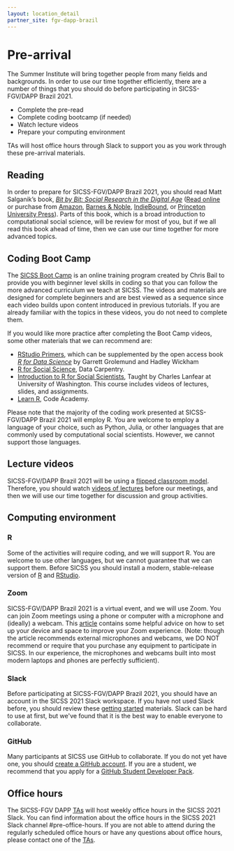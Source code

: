 ```yaml
---
layout: location_detail
partner_site: fgv-dapp-brazil
---
```


# Pre-arrival

The Summer Institute will bring together people from many fields and backgrounds. In order to use our time together efficiently, there are a number of things that you should do before participating in SICSS-FGV/DAPP Brazil 2021.

- Complete the pre-read
- Complete coding bootcamp (if needed)
- Watch lecture videos
- Prepare your computing environment

TAs will host office hours through Slack to support you as you work through these pre-arrival materials.

## Reading

In order to prepare for SICSS-FGV/DAPP Brazil 2021, you should read Matt Salganik’s book, *[Bit by Bit: Social Research in the Digital Age](http://www.bitbybitbook.com)* ([Read online](https://www.bitbybitbook.com/en/1st-ed/preface/) or purchase from [Amazon](https://www.amazon.com/Bit-Social-Research-Digital-Age/dp/0691158649), [Barnes & Noble](https://www.barnesandnoble.com/w/bit-by-bit-matthew-salganik/1125483924), [IndieBound](https://www.indiebound.org/book/9780691158648), or [Princeton University Press](https://press.princeton.edu/books/paperback/9780691196107/bit-by-bit)). Parts of this book, which is a broad introduction to computational social science, will be review for most of you, but if we all read this book ahead of time, then we can use our time together for more advanced topics.

## Coding Boot Camp

The [SICSS Boot Camp](https://sicss.io/boot_camp) is an online training program created by Chris Bail to provide you with beginner level skills in coding so that you can follow the more advanced curriculum we teach at SICSS. The videos and materials are designed for complete beginners and are best viewed as a sequence since each video builds upon content introduced in previous tutorials. If you are already familiar with the topics in these videos, you do not need to complete them.

If you would like more practice after completing the Boot Camp videos, some other materials that we can recommend are:
- [RStudio Primers](https://rstudio.cloud/learn/primers), which can be supplemented by the open access book _[R for Data Science](https://r4ds.had.co.nz/)_ by Garrett Grolemund and Hadley Wickham
- [R for Social Science](https://datacarpentry.org/r-socialsci/), Data Carpentry.  
- [Introduction to R for Social Scientists](https://clanfear.github.io/CSSS508/), Taught by Charles Lanfear at University of Washington. This course includes videos of lectures, slides, and assignments.
- [Learn R](https://www.codecademy.com/learn/learn-r), Code Academy.

Please note that the majority of the coding work presented at SICSS-FGV/DAPP Brazil 2021 will employ R. You are welcome to employ a language of your choice, such as Python, Julia, or other languages that are commonly used by computational social scientists.  However, we cannot support those languages.

## Lecture videos

SICSS-FGV/DAPP Brazil 2021 will be using a [flipped classroom model](https://en.wikipedia.org/wiki/Flipped_classroom).  Therefore, you should watch [videos of lectures](https://sicss.io/curriculum) before our meetings, and then we will use our time together for discussion and group activities.

## Computing environment

### R

Some of the activities will require coding, and we will support R. You are welcome to use other languages, but we cannot guarantee that we can support them. Before SICSS you should install a modern, stable-release version of [R](https://www.r-project.org/) and [RStudio](https://rstudio.com/products/rstudio/download/).

### Zoom

SICSS-FGV/DAPP Brazil 2021 is a virtual event, and we will use Zoom. You can join Zoom meetings using a phone or computer with a microphone and (ideally) a webcam. This [article](https://thewirecutter.com/blog/professional-video-call-from-home/) contains some helpful advice on how to set up your device and space to improve your Zoom experience. (Note: though the article recommends external microphones and webcams, we DO NOT recommend or require that you purchase any equipment to participate in SICSS. In our experience, the microphones and webcams built into most modern laptops and phones are perfectly sufficient).

### Slack

Before participating at SICSS-FGV/DAPP Brazil 2021, you should have an account in the SICSS 2021 Slack workspace.  If you have not used Slack before, you should review these [getting started](https://slack.com/help/categories/360000049043-Getting-started) materials.  Slack can be hard to use at first, but we've found that it is the best way to enable everyone to collaborate.

### GitHub

Many participants at SICSS use GitHub to collaborate. If you do not yet have one, you should [create a GitHub account](https://github.com/join). If you are a student, we recommend that you apply for a [GitHub Student Developer Pack](https://education.github.com/pack).

## Office hours

The SICSS-FGV DAPP [TAs](https://sicss.io/2021/fgv-dapp-brazil/people#teaching_assistants) will host weekly office hours in the SICSS 2021 Slack. You can find information about the office hours in the SICSS 2021 Slack channel #pre-office-hours. If you are not able to attend during the regularly scheduled office hours or have any questions about office hours, please contact one of the [TAs](https://sicss.io/2021/princeton/people#teaching_assistants).
